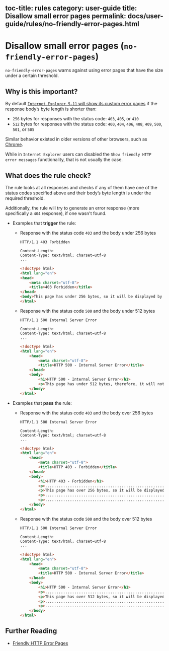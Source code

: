 toc-title: rules
category: user-guide
title: Disallow small error pages
permalink: docs/user-guide/rules/no-friendly-error-pages.html
---
# Disallow small error pages (`no-friendly-error-pages`)

`no-friendly-error-pages` warns against using error pages that have the
size under a certain threshold.

## Why is this important?

By default [`Internet Explorer 5-11` will show its custom error
pages](https://blogs.msdn.microsoft.com/ieinternals/2010/08/18/friendly-http-error-pages/)
if the response body’s byte length is shorter than:

* `256` bytes for responses with the status code: `403`, `405`,
  or `410`
* `512` bytes for responses with the status code: `400`, `404`,
  `406`, `408`, `409`, `500`, `501`, or `505`

Similar behavior existed in older versions of other browsers, such as
[Chrome](https://bugs.chromium.org/p/chromium/issues/detail?id=36558).

While in `Internet Explorer` users can disabled the `Show friendly HTTP
error messages` functionality, that is not usually the case.

## What does the rule check?

The rule looks at all responses and checks if any of them have one
of the status codes specified above and their body’s byte length is
under the required threshold.

Additionally, the rule will try to generate an error response (more
specifically a `404` response), if one wasn't found.

* Examples that **trigger** the rule:

  * Response with the status code `403` and the body under 256 bytes

    ```text
    HTTP/1.1 403 Forbidden

    Content-Length:
    Content-Type: text/html; charset=utf-8
    ...

    ```

    ``` html
    <!doctype html>
    <html lang="en">
    <head>
        <meta charset="utf-8">
        <title>403 Forbidden</title>
    </head>
    <body>This page has under 256 bytes, so it will be displayed by all browsers.</body>
    </html>
    ```

  * Response with the status code `500` and the body under 512 bytes

    ```text
    HTTP/1.1 500 Internal Server Error

    Content-Length:
    Content-Type: text/html; charset=utf-8
    ...

    ```

    ```html
    <!doctype html>
    <html lang="en">
        <head>
            <meta charset="utf-8">
            <title>HTTP 500 - Internal Server Error</title>
        </head>
        <body>
            <h1>HTTP 500 - Internal Server Error</h1>
            <p>This page has under 512 bytes, therefore, it will not be displayed by some older browsers.</p>
        </body>
    </html>
    ```

* Examples that **pass** the rule:

  * Response with the status code `403` and the body over 256 bytes

    ```text
    HTTP/1.1 500 Internal Server Error

    Content-Length:
    Content-Type: text/html; charset=utf-8
    ...

    ```

    ```html
    <!doctype html>
    <html lang="en">
        <head>
            <meta charset="utf-8">
            <title>HTTP 403 - Forbidden</title>
        </head>
        <body>
            <h1>HTTP 403 - Forbidden</h1>
            <p>......................................................................</p>
            <p>This page has over 256 bytes, so it will be displayed by all browsers.</p>
            <p>......................................................................</p>
            <p>......................................................................</p>
        </body>
    </html>
    ```

  * Response with the status code `500` and the body over 512 bytes

    ```text
    HTTP/1.1 500 Internal Server Error

    Content-Length:
    Content-Type: text/html; charset=utf-8
    ...

    ```

    ```html
    <!doctype html>
    <html lang="en">
        <head>
            <meta charset="utf-8">
            <title>HTTP 500 - Internal Server Error</title>
        </head>
        <body>
            <h1>HTTP 500 - Internal Server Error</h1>
            <p>......................................................................</p>
            <p>This page has over 512 bytes, so it will be displayed by all browsers.</p>
            <p>......................................................................</p>
            <p>......................................................................</p>
        </body>
    </html>
    ```

## Further Reading

* [Friendly HTTP Error Pages](https://blogs.msdn.microsoft.com/ieinternals/2010/08/18/friendly-http-error-pages/)

